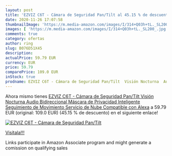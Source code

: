 ```yaml
---
layout: post
title: 'EZVIZ C6T - Cámara de Seguridad Pan/Tilt al 45.15 % de descuento'
date: 2020-11-26 17:07:58
thumbnailImage: 'https://m.media-amazon.com/images/I/314+Q03h+tL._SL200_.jpg'
images: [ 'https://m.media-amazon.com/images/I/314+Q03h+tL._SL200_.jpg' ]
comments: true
category: ofertas
author: ring
slug: B076D51X45
description:
actualPrice: 59.79 EUR
currency: EUR
price: 59.79
comparePrice: 109.0 EUR
inStock: true
prodname: EZVIZ C6T - Cámara de Seguridad Pan/Tilt  Visión Nocturna  Audio Bidireccional  Máscara de Privacidad Inteligente  Seguimiento de Movimiento  Servicio de Nube  Compatible con Alexa
---
```


Ahora mismo tienes [EZVIZ C6T - Cámara de Seguridad Pan/Tilt  Visión Nocturna  Audio Bidireccional  Máscara de Privacidad Inteligente  Seguimiento de Movimiento  Servicio de Nube  Compatible con Alexa](https://www.amazon.es/dp/B076D51X45/?tag=tolees-21) a 59.79 EUR (original: 109.0 EUR) (45.15 %  de descuento) en el siguiente enlace!

[![EZVIZ C6T - Cámara de Seguridad Pan/Tilt](https://m.media-amazon.com/images/I/314+Q03h+tL._SL200_.jpg)](https://www.amazon.es/dp/B076D51X45/?tag=tolees-21)

[Visítala!!!](https://www.amazon.es/dp/B076D51X45/?tag=tolees-21)

Links participate in Amazon Associate program and might generate a comission on qualifying sales
